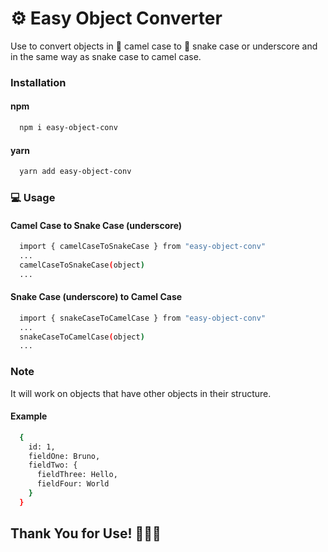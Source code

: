 # ⚙️ Easy Object Converter

Use to convert objects in 🐪 camel case to 🐍 snake case or underscore and in the same way as snake case to camel case.

### Installation

#### npm

```sh
  npm i easy-object-conv
```

#### yarn

```sh
  yarn add easy-object-conv
```

### 💻 Usage

#### Camel Case to Snake Case (underscore)

```sh
  import { camelCaseToSnakeCase } from "easy-object-conv"
  ...
  camelCaseToSnakeCase(object)
  ...
```

#### Snake Case (underscore) to Camel Case

```sh
  import { snakeCaseToCamelCase } from "easy-object-conv"
  ...
  snakeCaseToCamelCase(object)
  ...
```

### Note

It will work on objects that have other objects in their structure.

#### Example

```sh
  {
    id: 1,
    fieldOne: Bruno,
    fieldTwo: {
      fieldThree: Hello,
      fieldFour: World
    }
  }
```

## Thank You for Use! 🧑🏻‍💻
